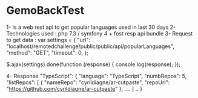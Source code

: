 # GemoBackTest
1- Is a web rest api to get popular languages used in last 30 days
2- Technologies used : php 7.3 / symfony 4 + fost resp api bundle
3- Request to get data :
  var settings = {
    "url": "localhost/remotedchallenge/public/public/api/popularLanguages",
    "method": "GET",
    "timeout": 0,
  };

  $.ajax(settings).done(function (response) {
    console.log(response);
  });
  
  4- Response
  "TypeScript": {
        "language": "TypeScript",
        "numbRepos": 5,
        "listRepos": [
            {
                "nameRepo": "cyrildiagne/ar-cutpaste",
                "repoUrl": "https://github.com/cyrildiagne/ar-cutpaste"
            },
            ....
          ]
          ..
        }
